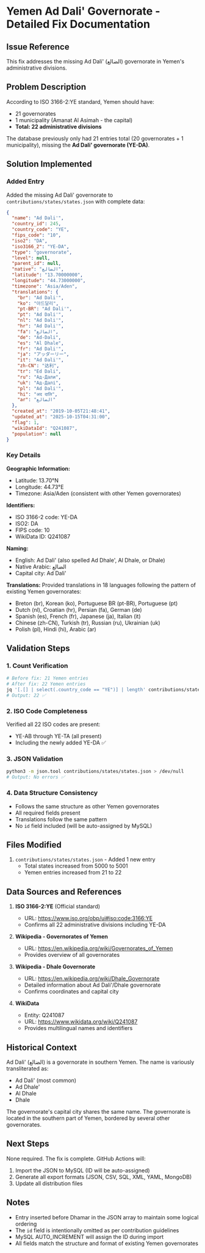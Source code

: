 # Yemen Ad Dali' Governorate - Detailed Fix Documentation

## Issue Reference
This fix addresses the missing Ad Dali' (الضالع) governorate in Yemen's administrative divisions.

## Problem Description
According to ISO 3166-2:YE standard, Yemen should have:
- 21 governorates
- 1 municipality (Amanat Al Asimah - the capital)
- **Total: 22 administrative divisions**

The database previously only had 21 entries total (20 governorates + 1 municipality), missing the **Ad Dali' governorate (YE-DA)**.

## Solution Implemented

### Added Entry
Added the missing Ad Dali' governorate to `contributions/states/states.json` with complete data:

```json
{
  "name": "Ad Dali'",
  "country_id": 245,
  "country_code": "YE",
  "fips_code": "10",
  "iso2": "DA",
  "iso3166_2": "YE-DA",
  "type": "governorate",
  "level": null,
  "parent_id": null,
  "native": "الضالع",
  "latitude": "13.70000000",
  "longitude": "44.73000000",
  "timezone": "Asia/Aden",
  "translations": {
    "br": "Ad Dali'",
    "ko": "아드달리",
    "pt-BR": "Ad Dali'",
    "pt": "Ad Dali'",
    "nl": "Ad Dali'",
    "hr": "Ad Dali'",
    "fa": "الضالع",
    "de": "Ad-Dali",
    "es": "Al Dhale",
    "fr": "Ad Dali'",
    "ja": "アッダーリー",
    "it": "Ad Dali'",
    "zh-CN": "达利",
    "tr": "Ed Dali",
    "ru": "Ад-Дали",
    "uk": "Ад-Далі",
    "pl": "Ad Dali'",
    "hi": "अद दालि",
    "ar": "الضالع"
  },
  "created_at": "2019-10-05T21:48:41",
  "updated_at": "2025-10-15T04:31:00",
  "flag": 1,
  "wikiDataId": "Q241087",
  "population": null
}
```

### Key Details

**Geographic Information:**
- Latitude: 13.70°N
- Longitude: 44.73°E
- Timezone: Asia/Aden (consistent with other Yemen governorates)

**Identifiers:**
- ISO 3166-2 code: YE-DA
- ISO2: DA
- FIPS code: 10
- WikiData ID: Q241087

**Naming:**
- English: Ad Dali' (also spelled Ad Dhale', Al Dhale, or Dhale)
- Native Arabic: الضالع
- Capital city: Ad Dali'

**Translations:**
Provided translations in 18 languages following the pattern of existing Yemen governorates:
- Breton (br), Korean (ko), Portuguese BR (pt-BR), Portuguese (pt)
- Dutch (nl), Croatian (hr), Persian (fa), German (de)
- Spanish (es), French (fr), Japanese (ja), Italian (it)
- Chinese (zh-CN), Turkish (tr), Russian (ru), Ukrainian (uk)
- Polish (pl), Hindi (hi), Arabic (ar)

## Validation Steps

### 1. Count Verification
```bash
# Before fix: 21 Yemen entries
# After fix: 22 Yemen entries
jq '[.[] | select(.country_code == "YE")] | length' contributions/states/states.json
# Output: 22 ✅
```

### 2. ISO Code Completeness
Verified all 22 ISO codes are present:
- YE-AB through YE-TA (all present)
- Including the newly added YE-DA ✅

### 3. JSON Validation
```bash
python3 -m json.tool contributions/states/states.json > /dev/null
# Output: No errors ✅
```

### 4. Data Structure Consistency
- Follows the same structure as other Yemen governorates
- All required fields present
- Translations follow the same pattern
- No `id` field included (will be auto-assigned by MySQL)

## Files Modified
1. `contributions/states/states.json` - Added 1 new entry
   - Total states increased from 5000 to 5001
   - Yemen entries increased from 21 to 22

## Data Sources and References

1. **ISO 3166-2:YE** (Official standard)
   - URL: https://www.iso.org/obp/ui#iso:code:3166:YE
   - Confirms all 22 administrative divisions including YE-DA

2. **Wikipedia - Governorates of Yemen**
   - URL: https://en.wikipedia.org/wiki/Governorates_of_Yemen
   - Provides overview of all governorates

3. **Wikipedia - Dhale Governorate**
   - URL: https://en.wikipedia.org/wiki/Dhale_Governorate
   - Detailed information about Ad Dali'/Dhale governorate
   - Confirms coordinates and capital city

4. **WikiData**
   - Entity: Q241087
   - URL: https://www.wikidata.org/wiki/Q241087
   - Provides multilingual names and identifiers

## Historical Context
Ad Dali' (الضالع) is a governorate in southern Yemen. The name is variously transliterated as:
- Ad Dali' (most common)
- Ad Dhale'
- Al Dhale
- Dhale

The governorate's capital city shares the same name. The governorate is located in the southern part of Yemen, bordered by several other governorates.

## Next Steps
None required. The fix is complete. GitHub Actions will:
1. Import the JSON to MySQL (ID will be auto-assigned)
2. Generate all export formats (JSON, CSV, SQL, XML, YAML, MongoDB)
3. Update all distribution files

## Notes
- Entry inserted before Dhamar in the JSON array to maintain some logical ordering
- The `id` field is intentionally omitted as per contribution guidelines
- MySQL AUTO_INCREMENT will assign the ID during import
- All fields match the structure and format of existing Yemen governorates
